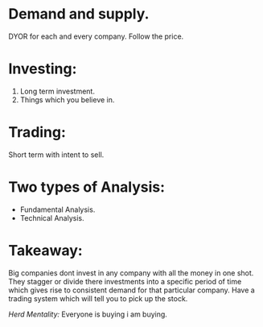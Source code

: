 # Demand and supply. 
DYOR for each and every company. 
Follow the price. 

# Investing: 
1. Long term investment. 
1. Things which you believe in. 

# Trading: 
Short term with intent to sell.

# Two types of Analysis: 
* Fundamental Analysis. 
* Technical Analysis. 

# Takeaway: 
Big companies dont invest in any company with all the money in one shot.
They stagger or divide there investments into a specific period of time which gives rise to consistent demand for that particular company. 
Have a trading system which will tell you to pick up the stock.

*Herd Mentality:* Everyone is buying i am buying. 



